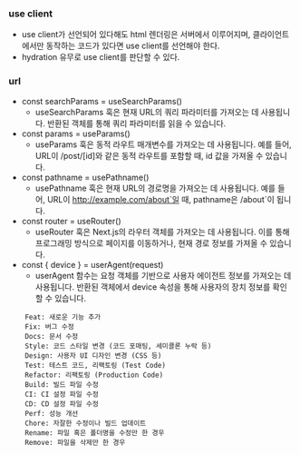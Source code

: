 ### use client
- use client가 선언되어 있다해도 html 렌더링은 서버에서 이루어지며, 클라이언트에서만 동작하는 코드가 있다면 use client를 선언해야 한다.
- hydration 유무로 use client를 판단할 수 있다.

### url
- const searchParams = useSearchParams()
  - useSearchParams 훅은 현재 URL의 쿼리 파라미터를 가져오는 데 사용됩니다. 반환된 객체를 통해 쿼리 파라미터를 읽을 수 있습니다.
- const params = useParams()
  - useParams 훅은 동적 라우트 매개변수를 가져오는 데 사용됩니다. 예를 들어, URL이 /post/[id]와 같은 동적 라우트를 포함할 때, id 값을 가져올 수 있습니다.
- const pathname = usePathname()
  - usePathname 훅은 현재 URL의 경로명을 가져오는 데 사용됩니다. 예를 들어, URL이 http://example.com/about`일 때, pathname은 /about`이 됩니다.
- const router = useRouter()
  - useRouter 훅은 Next.js의 라우터 객체를 가져오는 데 사용됩니다. 이를 통해 프로그래밍 방식으로 페이지를 이동하거나, 현재 경로 정보를 가져올 수 있습니다.
- const { device } = userAgent(request)
  - userAgent 함수는 요청 객체를 기반으로 사용자 에이전트 정보를 가져오는 데 사용됩니다. 반환된 객체에서 device 속성을 통해 사용자의 장치 정보를 확인할 수 있습니다.


```text
    Feat: 새로운 기능 추가
    Fix: 버그 수정
    Docs: 문서 수정
    Style: 코드 스타일 변경 (코드 포매팅, 세미콜론 누락 등)
    Design: 사용자 UI 디자인 변경 (CSS 등)
    Test: 테스트 코드, 리팩토링 (Test Code)
    Refactor: 리팩토링 (Production Code)
    Build: 빌드 파일 수정
    CI: CI 설정 파일 수정
    CD: CD 설정 파일 수정
    Perf: 성능 개선
    Chore: 자잘한 수정이나 빌드 업데이트
    Rename: 파일 혹은 폴더명을 수정만 한 경우
    Remove: 파일을 삭제만 한 경우
```
